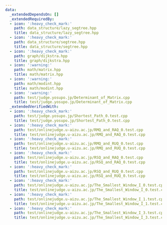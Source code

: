 ```yaml
---
data:
  _extendedDependsOn: []
  _extendedRequiredBy:
  - icon: ':heavy_check_mark:'
    path: data_structure/lazy_segtree.hpp
    title: data_structure/lazy_segtree.hpp
  - icon: ':heavy_check_mark:'
    path: data_structure/segtree.hpp
    title: data_structure/segtree.hpp
  - icon: ':heavy_check_mark:'
    path: graph/dijkstra.hpp
    title: graph/dijkstra.hpp
  - icon: ':warning:'
    path: math/matrix.hpp
    title: math/matrix.hpp
  - icon: ':warning:'
    path: math/modint.hpp
    title: math/modint.hpp
  - icon: ':warning:'
    path: test/judge.yosupo.jp/Determinant_of_Matrix.cpp
    title: test/judge.yosupo.jp/Determinant_of_Matrix.cpp
  _extendedVerifiedWith:
  - icon: ':heavy_check_mark:'
    path: test/judge.yosupo.jp/Shortest_Path_0.test.cpp
    title: test/judge.yosupo.jp/Shortest_Path_0.test.cpp
  - icon: ':heavy_check_mark:'
    path: test/onlinejudge.u-aizu.ac.jp/RMQ_and_RAQ_0.test.cpp
    title: test/onlinejudge.u-aizu.ac.jp/RMQ_and_RAQ_0.test.cpp
  - icon: ':heavy_check_mark:'
    path: test/onlinejudge.u-aizu.ac.jp/RMQ_and_RUQ_0.test.cpp
    title: test/onlinejudge.u-aizu.ac.jp/RMQ_and_RUQ_0.test.cpp
  - icon: ':heavy_check_mark:'
    path: test/onlinejudge.u-aizu.ac.jp/RSQ_and_RAQ_0.test.cpp
    title: test/onlinejudge.u-aizu.ac.jp/RSQ_and_RAQ_0.test.cpp
  - icon: ':heavy_check_mark:'
    path: test/onlinejudge.u-aizu.ac.jp/RSQ_and_RUQ_0.test.cpp
    title: test/onlinejudge.u-aizu.ac.jp/RSQ_and_RUQ_0.test.cpp
  - icon: ':heavy_check_mark:'
    path: test/onlinejudge.u-aizu.ac.jp/The_Smallest_Window_I_0.test.cpp
    title: test/onlinejudge.u-aizu.ac.jp/The_Smallest_Window_I_0.test.cpp
  - icon: ':heavy_check_mark:'
    path: test/onlinejudge.u-aizu.ac.jp/The_Smallest_Window_I_1.test.cpp
    title: test/onlinejudge.u-aizu.ac.jp/The_Smallest_Window_I_1.test.cpp
  - icon: ':heavy_check_mark:'
    path: test/onlinejudge.u-aizu.ac.jp/The_Smallest_Window_I_3.test.cpp
    title: test/onlinejudge.u-aizu.ac.jp/The_Smallest_Window_I_3.test.cpp
  - icon: ':heavy_check_mark:'
    path: test/onlinejudge.u-aizu.ac.jp/The_smallest_Window_I_2.test.cpp
    title: test/onlinejudge.u-aizu.ac.jp/The_smallest_Window_I_2.test.cpp
  _isVerificationFailed: false
  _pathExtension: hpp
  _verificationStatusIcon: ':heavy_check_mark:'
  attributes:
    links: []
  bundledCode: "#line 1 \"template.hpp\"\n\n\n\n#include <bits/stdc++.h>\nusing namespace\
    \ std;\n\n#define rep(i, n) for (int i = 0; i < (int)(n); i++)\n#define all(a)\
    \ (a).begin(), (a).end()\n#define bit(n) (1LL << (n))\nusing ll = long long;\n\
    template <typename T> using priority_queue_rev = priority_queue<T, vector<T>,\
    \ greater<T>>;\ntemplate <typename T> T sq(T a) { return a * a; }\ntemplate <typename\
    \ T, typename U> bool chmax(T &a, const U &b) {\n    if (a < b) {\n        a =\
    \ b;\n        return true;\n    }\n    return false;\n}\ntemplate <typename T,\
    \ typename U> bool chmin(T &a, const U &b) {\n    if (b < a) {\n        a = b;\n\
    \        return true;\n    }\n    return false;\n}\ntemplate <typename T> ostream\
    \ &operator<<(ostream &os, vector<T> a) {\n    os << \"(\";\n    for (auto itr\
    \ = a.begin(); itr != a.end(); itr++) { os << *itr << (next(itr) != a.end() ?\
    \ \", \" : \"\"); }\n    os << \")\";\n    return os;\n}\n\n\n"
  code: "#ifndef PWMTREE_TEMPLATE_HPP\n#define PWMTREE_TEMPLATE_HPP 1\n\n#include\
    \ <bits/stdc++.h>\nusing namespace std;\n\n#define rep(i, n) for (int i = 0; i\
    \ < (int)(n); i++)\n#define all(a) (a).begin(), (a).end()\n#define bit(n) (1LL\
    \ << (n))\nusing ll = long long;\ntemplate <typename T> using priority_queue_rev\
    \ = priority_queue<T, vector<T>, greater<T>>;\ntemplate <typename T> T sq(T a)\
    \ { return a * a; }\ntemplate <typename T, typename U> bool chmax(T &a, const\
    \ U &b) {\n    if (a < b) {\n        a = b;\n        return true;\n    }\n   \
    \ return false;\n}\ntemplate <typename T, typename U> bool chmin(T &a, const U\
    \ &b) {\n    if (b < a) {\n        a = b;\n        return true;\n    }\n    return\
    \ false;\n}\ntemplate <typename T> ostream &operator<<(ostream &os, vector<T>\
    \ a) {\n    os << \"(\";\n    for (auto itr = a.begin(); itr != a.end(); itr++)\
    \ { os << *itr << (next(itr) != a.end() ? \", \" : \"\"); }\n    os << \")\";\n\
    \    return os;\n}\n\n#endif"
  dependsOn: []
  isVerificationFile: false
  path: template.hpp
  requiredBy:
  - math/modint.hpp
  - math/matrix.hpp
  - graph/dijkstra.hpp
  - test/judge.yosupo.jp/Determinant_of_Matrix.cpp
  - data_structure/segtree.hpp
  - data_structure/lazy_segtree.hpp
  timestamp: '2021-05-12 10:03:54+09:00'
  verificationStatus: LIBRARY_ALL_AC
  verifiedWith:
  - test/onlinejudge.u-aizu.ac.jp/The_Smallest_Window_I_1.test.cpp
  - test/onlinejudge.u-aizu.ac.jp/RMQ_and_RAQ_0.test.cpp
  - test/onlinejudge.u-aizu.ac.jp/The_smallest_Window_I_2.test.cpp
  - test/onlinejudge.u-aizu.ac.jp/RSQ_and_RAQ_0.test.cpp
  - test/onlinejudge.u-aizu.ac.jp/RMQ_and_RUQ_0.test.cpp
  - test/onlinejudge.u-aizu.ac.jp/The_Smallest_Window_I_0.test.cpp
  - test/onlinejudge.u-aizu.ac.jp/RSQ_and_RUQ_0.test.cpp
  - test/onlinejudge.u-aizu.ac.jp/The_Smallest_Window_I_3.test.cpp
  - test/judge.yosupo.jp/Shortest_Path_0.test.cpp
documentation_of: template.hpp
layout: document
redirect_from:
- /library/template.hpp
- /library/template.hpp.html
title: template.hpp
---
```

